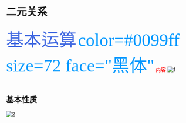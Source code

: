 # 二元关系
<font color=#4169E1 size=72>基本运算</font>
<font color=#0099ff size=7 face="黑体">color=#0099ff size=72 face="黑体"</font>
<font color=red>内容</font>
![1](https://i.loli.net/2019/10/07/BqfPb7eHNMpTKvr.png)</br></br>
## 基本性质
![2](https://i.loli.net/2019/10/07/pbIuw1QJfdB6GhT.png)
